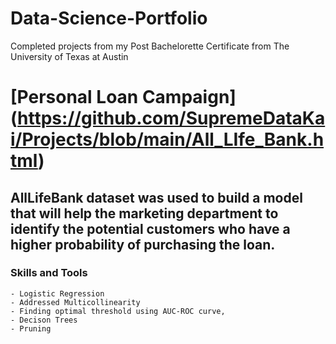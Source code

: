# Data-Science-Portfolio
Completed projects from my Post Bachelorette Certificate from The University of Texas at Austin 

# [Personal Loan Campaign] (https://github.com/SupremeDataKai/Projects/blob/main/All_LIfe_Bank.html)
## AllLifeBank dataset was used to build a model that will help the marketing department to identify the potential customers who have a higher probability of purchasing the loan.
### Skills and Tools
    - Logistic Regression
    - Addressed Multicollinearity
    - Finding optimal threshold using AUC-ROC curve, 
    - Decison Trees
    - Pruning
